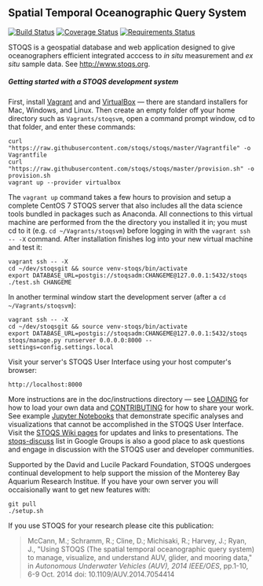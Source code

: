 Spatial Temporal Oceanographic Query System
-------------------------------------------

[![Build Status](https://travis-ci.org/stoqs/stoqs.svg)](https://travis-ci.org/stoqs/stoqs)
[![Coverage Status](https://coveralls.io/repos/stoqs/stoqs/badge.svg?branch=master&service=github)](https://coveralls.io/github/stoqs/stoqs?branch=master)
[![Requirements Status](https://requires.io/github/stoqs/stoqs/requirements.svg?branch=master)](https://requires.io/github/stoqs/stoqs/requirements/?branch=master)

STOQS is a geospatial database and web application designed to give oceanographers
efficient integrated acccess to *in situ* measurement and *ex situ* sample data.
See http://www.stoqs.org.

##### Getting started with a STOQS development system 

First, install [Vagrant](https://www.vagrantup.com/) and and [VirtualBox](doc/instructions/VirtualBox.md)
&mdash; there are standard installers for Mac, Windows, and Linux. Then create an empty folder off your 
home directory such as `Vagrants/stoqsvm`, open a command prompt window, cd to that folder, and enter these 
commands:

    curl "https://raw.githubusercontent.com/stoqs/stoqs/master/Vagrantfile" -o Vagrantfile
    curl "https://raw.githubusercontent.com/stoqs/stoqs/master/provision.sh" -o provision.sh
    vagrant up --provider virtualbox

The `vagrant up` command takes a few hours to provision and setup a complete CentOS 7 
STOQS server that also includes all the data science tools bundled in packages such as
Anaconda.  All connections to this virtual machine are 
performed from the the directory you installed it in; you must cd to it (e.g. `cd
~/Vagrants/stoqsvm`) before logging in with the `vagrant ssh -- -X` command.  After 
installation finishes log into your new virtual machine and test it:

    vagrant ssh -- -X
    cd ~/dev/stoqsgit && source venv-stoqs/bin/activate
    export DATABASE_URL=postgis://stoqsadm:CHANGEME@127.0.0.1:5432/stoqs
    ./test.sh CHANGEME

In another terminal window start the development server (after a `cd ~/Vagrants/stoqsvm`):

    vagrant ssh -- -X
    cd ~/dev/stoqsgit && source venv-stoqs/bin/activate
    export DATABASE_URL=postgis://stoqsadm:CHANGEME@127.0.0.1:5432/stoqs
    stoqs/manage.py runserver 0.0.0.0:8000 --settings=config.settings.local

Visit your server's STOQS User Interface using your host computer's browser:

    http://localhost:8000

More instructions are in the doc/instructions directory &mdash; see [LOADING](doc/instructions/LOADING.md) 
for how to load your own data and [CONTRIBUTING](doc/instructions/CONTRIBUTING.md) for how to share your work.
See example [Jupyter Notebooks](stoqs/contrib/notebooks) that demonstrate specific analyses and 
visualizations that cannot be accomplished in the STOQS User Interface.
Visit the [STOQS Wiki pages](https://github.com/stoqs/stoqs/wiki) for updates and links to presentations.
The [stoqs-discuss](https://groups.google.com/forum/#!forum/stoqs-discuss) list in Google Groups is also 
a good place to ask questions and engage in discussion with the STOQS user and developer communities.

Supported by the David and Lucile Packard Foundation, STOQS undergoes continual development
to help support the mission of the Monterey Bay Aquarium Research Institue.  If you have your
own server you will occaisionally want to get new features with:

    git pull
    ./setup.sh

If you use STOQS for your research please cite this publication:

> McCann, M.; Schramm, R.; Cline, D.; Michisaki, R.; Harvey, J.; Ryan, J., "Using STOQS (The spatial 
> temporal oceanographic query system) to manage, visualize, and understand AUV, glider, and mooring data," 
> in *Autonomous Underwater Vehicles (AUV), 2014 IEEE/OES*, pp.1-10, 6-9 Oct. 2014
> doi: 10.1109/AUV.2014.7054414
